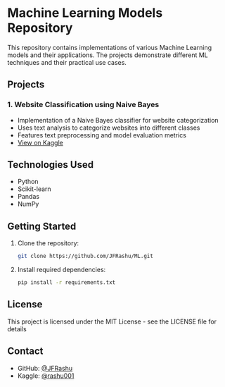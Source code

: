 # Machine Learning Models Repository

This repository contains implementations of various Machine Learning models and their applications. The projects demonstrate different ML techniques and their practical use cases.

## Projects

### 1. Website Classification using Naive Bayes
- Implementation of a Naive Bayes classifier for website categorization
- Uses text analysis to categorize websites into different classes
- Features text preprocessing and model evaluation metrics
- [View on Kaggle](https://www.kaggle.com/rashu001/website-classification-using-naive-bayes)

## Technologies Used
- Python
- Scikit-learn
- Pandas
- NumPy


## Getting Started
1. Clone the repository:
   ```bash
   git clone https://github.com/JFRashu/ML.git
   ```
2. Install required dependencies:
   ```bash
   pip install -r requirements.txt
   ```

## License
This project is licensed under the MIT License - see the LICENSE file for details

## Contact
- GitHub: [@JFRashu](https://github.com/JFRashu)
- Kaggle: [@rashu001](https://www.kaggle.com/rashu001)
